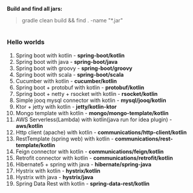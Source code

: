 **Build and find all jars:**
> gradle clean build && find . -name "*.jar"

#
### Hello worlds
1. Spring boot with kotlin - **spring-boot/kotlin**
2. Spring boot with java - **spring-boot/java**
3. Spring boot with groovy - **spring-boot/groovy**
4. Spring boot with scala - **spring-boot/scala**
5. Cucumber with kotlin - **cucumber/kotlin**
6. Spring boot + protobuf with kotlin - **protobuf/kotlin**
7. Spring boot + netty + rsocket with kotlin - **rsocket/kotlin**
8. Simple jooq mysql connector with kotlin - **mysql/jooq/kotlin**
9. Ktor + jetty with kotlin - **jetty/kotlin-ktor**     
10. Mongo template with kotlin - **mongo/mongo-template/kotlin**
11. AWS Serverless(Lambda) with kotlin(java run for idea plugin) - **aws/kotlin**
12. Http client (apache) with kotlin - **communications/http-client/kotlin**
13. RestTemplate (spring web) with kotlin - **communications/rest-template/kotlin**
14. Feign connector with kotlin - **communications/feign/kotlin**
15. Retrofit connector with kotlin - **communications/retrofit/kotlin**
16. Hibernate5 + spring with java - **hibernate/spring-java**
17. Hystrix with kotlin - **hystrix/kotlin**        
18. Hystrix with java - **hystrix/java**
19. Spring Data Rest with kotlin - **spring-data-rest/kotlin**   
                 